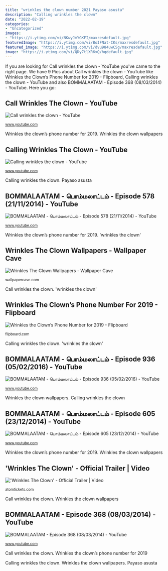 ```yaml
---
title: "wrinkles the clown number 2021 Payaso asusta"
description: "Calling wrinkles the clown"
date: "2022-02-19"
categories:
- "Uncategorized"
images:
- "https://i.ytimg.com/vi/NKwyJmYGKFI/maxresdefault.jpg"
featuredImage: "https://i.ytimg.com/vi/BoIFNat-CKs/maxresdefault.jpg"
featured_image: "https://i.ytimg.com/vi/dvu984uwC5g/maxresdefault.jpg"
image: "https://i.ytimg.com/vi/QDy7tlXR6xQ/hqdefault.jpg"
---
```


If you are looking for Call wrinkles the clown - YouTube you've came to the right page. We have 9 Pics about Call wrinkles the clown - YouTube like Wrinkles the Clown’s Phone Number for 2019 - Flipboard, Calling wrinkles the clown - YouTube and also BOMMALAATAM - Episode 368 (08/03/2014) - YouTube. Here you go:

## Call Wrinkles The Clown - YouTube

![Call wrinkles the clown - YouTube](https://i.ytimg.com/vi/NKwyJmYGKFI/maxresdefault.jpg "Payaso asusta")

<small>www.youtube.com</small>

Wrinkles the clown’s phone number for 2019. Wrinkles the clown wallpapers

## Calling Wrinkles The Clown - YouTube

![Calling wrinkles the clown - YouTube](https://i.ytimg.com/vi/QDy7tlXR6xQ/hqdefault.jpg "Calling wrinkles the clown")

<small>www.youtube.com</small>

Calling wrinkles the clown. Payaso asusta

## BOMMALAATAM - பொம்மலாட்டம் - Episode 578 (21/11/2014) - YouTube

![BOMMALAATAM - பொம்மலாட்டம் - Episode 578 (21/11/2014) - YouTube](https://i.ytimg.com/vi/BoIFNat-CKs/maxresdefault.jpg "&#039;wrinkles the clown&#039;")

<small>www.youtube.com</small>

Wrinkles the clown’s phone number for 2019. &#039;wrinkles the clown&#039;

## Wrinkles The Clown Wallpapers - Wallpaper Cave

![Wrinkles The Clown Wallpapers - Wallpaper Cave](https://wallpapercave.com/wp/wp4659354.jpg "Call wrinkles the clown")

<small>wallpapercave.com</small>

Call wrinkles the clown. &#039;wrinkles the clown&#039;

## Wrinkles The Clown’s Phone Number For 2019 - Flipboard

![Wrinkles the Clown’s Phone Number for 2019 - Flipboard](https://heavy.com/wp-content/uploads/2019/09/70351022_2371681349753384_8365836474238631936_o-1-e1568856035759.jpg?quality=65&amp;strip=all&amp;w=780 "&#039;wrinkles the clown&#039;")

<small>flipboard.com</small>

Calling wrinkles the clown. &#039;wrinkles the clown&#039;

## BOMMALAATAM - பொம்மலாட்டம் - Episode 936 (05/02/2016) - YouTube

![BOMMALAATAM - பொம்மலாட்டம் - Episode 936 (05/02/2016) - YouTube](https://i.ytimg.com/vi/BPKMiB2N5YQ/maxresdefault.jpg "Wrinkles the clown wallpapers")

<small>www.youtube.com</small>

Wrinkles the clown wallpapers. Calling wrinkles the clown

## BOMMALAATAM - பொம்மலாட்டம் - Episode 605 (23/12/2014) - YouTube

![BOMMALAATAM - பொம்மலாட்டம் - Episode 605 (23/12/2014) - YouTube](https://i.ytimg.com/vi/dvu984uwC5g/maxresdefault.jpg "Wrinkles the clown’s phone number for 2019")

<small>www.youtube.com</small>

Wrinkles the clown’s phone number for 2019. Wrinkles the clown wallpapers

## &#039;Wrinkles The Clown&#039; - Official Trailer | Video

![&#039;Wrinkles The Clown&#039; - Official Trailer | Video](https://atom-wordpress-assets.s3.amazonaws.com/movie-news/wp-content/uploads/2019/09/Wrinkles-the-Clown-Official-Trailer-1080x675.jpeg "Payaso asusta")

<small>atomtickets.com</small>

Call wrinkles the clown. Wrinkles the clown wallpapers

## BOMMALAATAM - Episode 368 (08/03/2014) - YouTube

![BOMMALAATAM - Episode 368 (08/03/2014) - YouTube](https://i.ytimg.com/vi/TNacXHYZi4I/maxresdefault.jpg "Call wrinkles the clown")

<small>www.youtube.com</small>

Call wrinkles the clown. Wrinkles the clown’s phone number for 2019

Calling wrinkles the clown. Wrinkles the clown wallpapers. Payaso asusta
